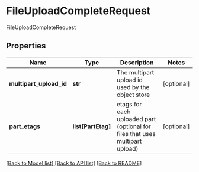 # FileUploadCompleteRequest

FileUploadCompleteRequest
## Properties
Name | Type | Description | Notes
------------ | ------------- | ------------- | -------------
**multipart_upload_id** | **str** | The multipart upload id used by the object store | [optional] 
**part_etags** | [**list[PartEtag]**](PartEtag.md) | etags for each uploaded part (optional for files that uses multipart upload) | [optional] 

[[Back to Model list]](../README.md#documentation-for-models) [[Back to API list]](../README.md#documentation-for-api-endpoints) [[Back to README]](../README.md)


